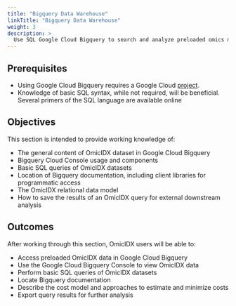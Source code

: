 ```yaml
---
title: "Bigquery Data Warehouse"
linkTitle: "Bigquery Data Warehouse"
weight: 3
description: >
  Use SQL Google Cloud Bigquery to search and analyze preloaded omics metadata and integrate with external datasets.
---
```


## Prerequisites

- Using Google Cloud Bigquery requires a Google Cloud [project].
- Knowledge of basic SQL syntax, while not required, will be beneficial. Several primers of the SQL language are available online

[project]: https://console.cloud.google.com/

## Objectives

This section is intended to provide working knowledge of:

- The general content of OmicIDX dataset in Google Cloud Bigquery
- Bigquery Cloud Console usage and components
- Basic SQL queries of OmicIDX datasets
- Location of Bigquery documentation, including client libraries for programmatic access
- The OmicIDX relational data model
- How to save the results of an OmicIDX query for external downstream analysis

## Outcomes

After working through this section, OmicIDX users will be able to:

- Access preloaded OmicIDX data in Google Cloud Bigquery
- Use the Google Cloud Bigquery Console to view OmicIDX data
- Perform basic SQL queries of OmicIDX datasets
- Locate Bigquery documentation
- Describe the cost model and approaches to estimate and minimize costs
- Export query results for further analysis
